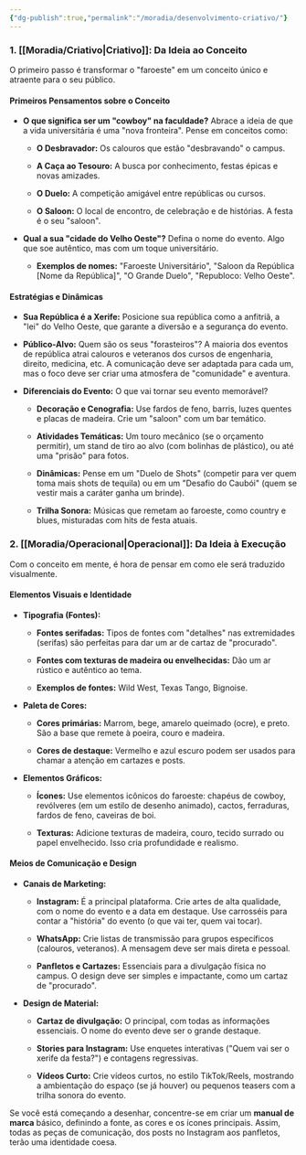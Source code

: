 ```yaml
---
{"dg-publish":true,"permalink":"/moradia/desenvolvimento-criativo/"}
---
```



### 1. [[Moradia/Criativo\|Criativo]]: Da Ideia ao Conceito

O primeiro passo é transformar o "faroeste" em um conceito único e atraente para o seu público.

#### **Primeiros Pensamentos sobre o Conceito**

- **O que significa ser um "cowboy" na faculdade?** Abrace a ideia de que a vida universitária é uma "nova fronteira". Pense em conceitos como:
    
    - **O Desbravador:** Os calouros que estão "desbravando" o campus.
        
    - **A Caça ao Tesouro:** A busca por conhecimento, festas épicas e novas amizades.
        
    - **O Duelo:** A competição amigável entre repúblicas ou cursos.
        
    - **O Saloon:** O local de encontro, de celebração e de histórias. A festa é o seu "saloon".
        
- **Qual a sua "cidade do Velho Oeste"?** Defina o nome do evento. Algo que soe autêntico, mas com um toque universitário.
    
    - **Exemplos de nomes:** "Faroeste Universitário", "Saloon da República [Nome da República]", "O Grande Duelo", "Republoco: Velho Oeste".
        

#### **Estratégias e Dinâmicas**

- **Sua República é a Xerife:** Posicione sua república como a anfitriã, a "lei" do Velho Oeste, que garante a diversão e a segurança do evento.
    
- **Público-Alvo:** Quem são os seus "forasteiros"? A maioria dos eventos de república atrai calouros e veteranos dos cursos de engenharia, direito, medicina, etc. A comunicação deve ser adaptada para cada um, mas o foco deve ser criar uma atmosfera de "comunidade" e aventura.
    
- **Diferenciais do Evento:** O que vai tornar seu evento memorável?
    
    - **Decoração e Cenografia:** Use fardos de feno, barris, luzes quentes e placas de madeira. Crie um "saloon" com um bar temático.
        
    - **Atividades Temáticas:** Um touro mecânico (se o orçamento permitir), um stand de tiro ao alvo (com bolinhas de plástico), ou até uma "prisão" para fotos.
        
    - **Dinâmicas:** Pense em um "Duelo de Shots" (competir para ver quem toma mais shots de tequila) ou em um "Desafio do Caubói" (quem se vestir mais a caráter ganha um brinde).
        
    - **Trilha Sonora:** Músicas que remetam ao faroeste, como country e blues, misturadas com hits de festa atuais.
        

### 2. [[Moradia/Operacional\|Operacional]]: Da Ideia à Execução

Com o conceito em mente, é hora de pensar em como ele será traduzido visualmente.

#### **Elementos Visuais e Identidade**

- **Tipografia (Fontes):**
    
    - **Fontes serifadas:** Tipos de fontes com "detalhes" nas extremidades (serifas) são perfeitas para dar um ar de cartaz de "procurado".
        
    - **Fontes com texturas de madeira ou envelhecidas:** Dão um ar rústico e autêntico ao tema.
        
    - **Exemplos de fontes:** Wild West, Texas Tango, Bignoise.
        
- **Paleta de Cores:**
    
    - **Cores primárias:** Marrom, bege, amarelo queimado (ocre), e preto. São a base que remete à poeira, couro e madeira.
        
    - **Cores de destaque:** Vermelho e azul escuro podem ser usados para chamar a atenção em cartazes e posts.
        
- **Elementos Gráficos:**
    
    - **Ícones:** Use elementos icônicos do faroeste: chapéus de cowboy, revólveres (em um estilo de desenho animado), cactos, ferraduras, fardos de feno, caveiras de boi.
        
    - **Texturas:** Adicione texturas de madeira, couro, tecido surrado ou papel envelhecido. Isso cria profundidade e realismo.
        

#### **Meios de Comunicação e Design**

- **Canais de Marketing:**
    
    - **Instagram:** É a principal plataforma. Crie artes de alta qualidade, com o nome do evento e a data em destaque. Use carrosséis para contar a "história" do evento (o que vai ter, quem vai tocar).
        
    - **WhatsApp:** Crie listas de transmissão para grupos específicos (calouros, veteranos). A mensagem deve ser mais direta e pessoal.
        
    - **Panfletos e Cartazes:** Essenciais para a divulgação física no campus. O design deve ser simples e impactante, como um cartaz de "procurado".
        
- **Design de Material:**
    
    - **Cartaz de divulgação:** O principal, com todas as informações essenciais. O nome do evento deve ser o grande destaque.
        
    - **Stories para Instagram:** Use enquetes interativas ("Quem vai ser o xerife da festa?") e contagens regressivas.
        
    - **Vídeos Curto:** Crie vídeos curtos, no estilo TikTok/Reels, mostrando a ambientação do espaço (se já houver) ou pequenos teasers com a trilha sonora do evento.
        

Se você está começando a desenhar, concentre-se em criar um **manual de marca** básico, definindo a fonte, as cores e os ícones principais. Assim, todas as peças de comunicação, dos posts no Instagram aos panfletos, terão uma identidade coesa.